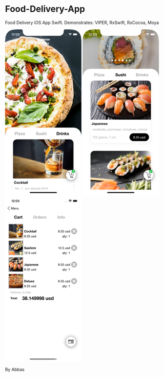 # Food-Delivery-App
Food Delivery iOS App Swift. Demonstrates: VIPER, RxSwift, RxCocoa, Moya

![screenshot1](https://github.com/abbassabeti/food-delivery-app/blob/master/images/scr01.png " ") ![screenshot2](https://github.com/abbassabeti/food-delivery-app/blob/master/images/scr02.png " ") ![screenshot3](https://github.com/abbassabeti/food-delivery-app/blob/master/images/scr03.png " ")

By Abbas
